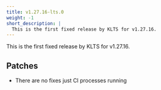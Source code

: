 ```yaml
---
title: v1.27.16-lts.0
weight: -1
short_description: |
  This is the first fixed release by KLTS for v1.27.16.
---
```


This is the first fixed release by KLTS for v1.27.16.

## Patches

- There are no fixes just CI processes running

